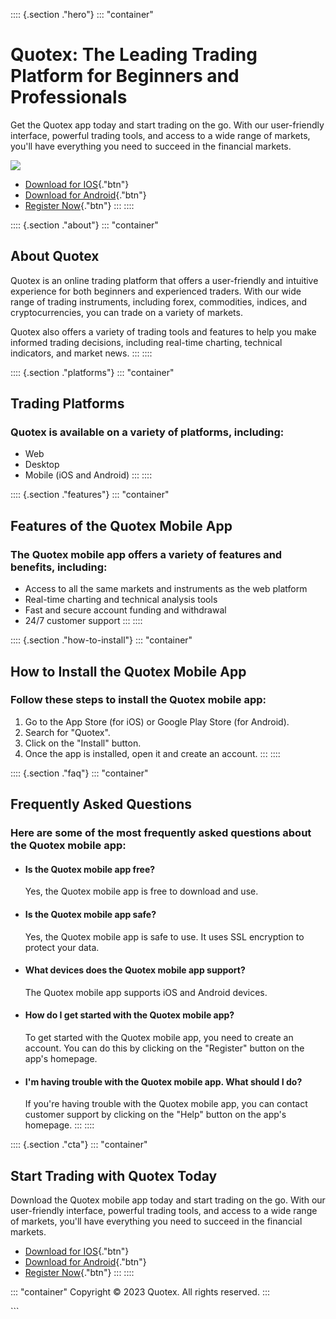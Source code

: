 :::: {.section ."hero"}
::: \"container\"
# Quotex: The Leading Trading Platform for Beginners and Professionals

Get the Quotex app today and start trading on the go. With our
user-friendly interface, powerful trading tools, and access to a wide
range of markets, you\'ll have everything you need to succeed in the
financial markets.

[![](https://static.quotex.io/files/1_en/300_250.jpg)](https://traff.sbs/brokerqxsignupf)

-   [Download for
    IOS](\%22https://traff.sbs/quotexonelink\%22){."btn"}
-   [Download for
    Android](\%22https://traff.sbs/quotexonelink\%22){."btn"}
-   [Register
    Now](\%22https://traff.sbs/quotexonelink\%22){."btn"}
:::
::::

:::: {.section ."about"}
::: \"container\"
## About Quotex

Quotex is an online trading platform that offers a user-friendly and
intuitive experience for both beginners and experienced traders. With
our wide range of trading instruments, including forex, commodities,
indices, and cryptocurrencies, you can trade on a variety of markets.

Quotex also offers a variety of trading tools and features to help you
make informed trading decisions, including real-time charting, technical
indicators, and market news.
:::
::::

:::: {.section ."platforms"}
::: \"container\"
## Trading Platforms

### Quotex is available on a variety of platforms, including:

-   Web
-   Desktop
-   Mobile (iOS and Android)
:::
::::

:::: {.section ."features"}
::: \"container\"
## Features of the Quotex Mobile App

### The Quotex mobile app offers a variety of features and benefits, including:

-   Access to all the same markets and instruments as the web platform
-   Real-time charting and technical analysis tools
-   Fast and secure account funding and withdrawal
-   24/7 customer support
:::
::::

:::: {.section ."how-to-install"}
::: \"container\"
## How to Install the Quotex Mobile App

### Follow these steps to install the Quotex mobile app:

1.  Go to the App Store (for iOS) or Google Play Store (for Android).
2.  Search for "Quotex".
3.  Click on the "Install" button.
4.  Once the app is installed, open it and create an account.
:::
::::

:::: {.section ."faq"}
::: \"container\"
## Frequently Asked Questions

### Here are some of the most frequently asked questions about the Quotex mobile app:

-   #### Is the Quotex mobile app free?

    Yes, the Quotex mobile app is free to download and use.

-   #### Is the Quotex mobile app safe?

    Yes, the Quotex mobile app is safe to use. It uses SSL encryption to
    protect your data.

-   #### What devices does the Quotex mobile app support?

    The Quotex mobile app supports iOS and Android devices.

-   #### How do I get started with the Quotex mobile app?

    To get started with the Quotex mobile app, you need to create an
    account. You can do this by clicking on the "Register" button
    on the app\'s homepage.

-   #### I\'m having trouble with the Quotex mobile app. What should I do?

    If you\'re having trouble with the Quotex mobile app, you can
    contact customer support by clicking on the "Help" button on
    the app\'s homepage.
:::
::::

:::: {.section ."cta"}
::: \"container\"
## Start Trading with Quotex Today

Download the Quotex mobile app today and start trading on the go. With
our user-friendly interface, powerful trading tools, and access to a
wide range of markets, you\'ll have everything you need to succeed in
the financial markets.

-   [Download for
    IOS](\%22https://traff.sbs/quotexonelink\%22){."btn"}
-   [Download for
    Android](\%22https://traff.sbs/quotexonelink\%22){."btn"}
-   [Register
    Now](\%22https://traff.sbs/quotexonelink\%22){."btn"}
:::
::::

::: \"container\"
Copyright © 2023 Quotex. All rights reserved.
:::

\`\`\`

